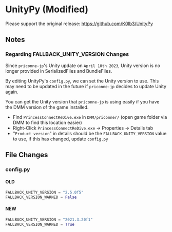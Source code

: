 # UnityPy (Modified)
Please support the original release: <https://github.com/K0lb3/UnityPy>

## Notes
### Regarding FALLBACK_UNITY_VERSION Changes
Since `priconne-jp`'s Unity update on `April 10th 2023`, Unity version is no longer provided in SerializedFiles and BundleFiles.

By editing UnityPy's `config.py`, we can set the Unity version to use. This may need to be updated in the future if `priconne-jp`
decides to update Unity again.

You can get the Unity version that `priconne-jp` is using easily if you have the DMM version of the game installed.
- Find `PrincessConnectReDive.exe` in `DMM/priconner/` (open game folder via DMM to find this location easier)
- Right-Click `PrincessConnectReDive.exe` -> Properties -> Details tab
- "`Product version`" in details should be the `FALLBACK_UNITY_VERSION` value to use, if this has changed, update `config.py`

## File Changes
### config.py
#### OLD
```py
FALLBACK_UNITY_VERSION = "2.5.0f5"
FALLBACK_VERSION_WARNED = False
```
#### NEW
```py
FALLBACK_UNITY_VERSION = "2021.3.20f1"
FALLBACK_VERSION_WARNED = True
```